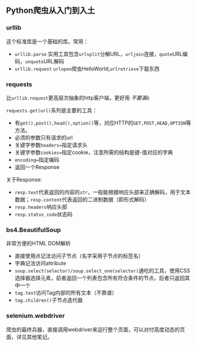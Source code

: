 ## Python爬虫从入门到入土
### urllib
这个标准库是一个基础的库。常用：
- `urllib.parse`
  实用工具包含`urlsplit`分解URL，`urljoin`连接，`quote`URL编码，`unquote`URL解码
- `urllib.request`
  `urlopen`爬虫HelloWorld,`urlretrieve`下载东西

### requests
比`urllib.request`更高层次抽象的http客户端，更好用
*不要漏s*

`requests.get(url)`系列是主要的工具：
- 有`get(),post(),head(),option()`等，对应HTTP的`GET,POST,HEAD,OPTION`等方法。
- 必须的参数只有请求的url
- 关键字参数`headers=`指定请求头
- 关键字参数`cookies=`指定cookie，注意所需的结构是键-值对应的字典
- `encoding=`指定编码
- 返回一个Response

关于Response:
- `resp.text`代表返回的内容的`str`，一般能根据响应头部来正确解码，用于文本数据；`resp.content`代表返回的二进制数据（即形式解码）
- `resp.headers`响应头部
- `resp.status_code`状态码

### bs4.BeautifulSoup
非常方便的HTML DOM解析
- 直接使用点记法访问子节点（名字采用子节点的标签名）
- 字典记法访问attribute
- `soup.select(selector)/soup.select_one(selector)`通吃的工具，使用CSS选择器选择元素，前者返回一个列表包含所有符合条件的节点，后者只返回其中一个
- `tag.text`访问Tag内部的所有文本（不靠谱）
- `tag.children()`子节点迭代器

### selenium.webdriver
爬虫的最终兵器，直接调用webdriver来运行整个页面，可以对付高度动态的页面，详见其他笔记。